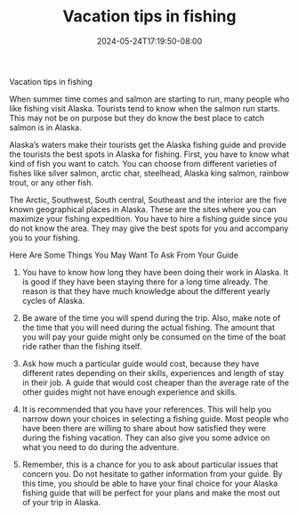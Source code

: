﻿---
title: "Vacation tips in fishing"
date: 2024-05-24T17:19:50-08:00
description: "Fishing Tips for Web Success"
featured_image: "/images/Fishing.jpg"
tags: ["Fishing"]
---

Vacation tips in fishing

When summer time comes and salmon are starting to run, many people who like fishing visit Alaska. Tourists tend to know when the salmon run starts.  This may not be on purpose but they do know the best place to catch salmon is in Alaska. 

Alaska’s waters make their tourists get the Alaska fishing guide and provide the tourists the best spots in Alaska for fishing. First, you have to know what kind of fish you want to catch. You can choose from different varieties of fishes like silver salmon, arctic char, steelhead, Alaska king salmon, rainbow trout, or any other fish.

The Arctic, Southwest, South central, Southeast and the interior are the five known geographical places in Alaska. These are the sites where you can maximize your fishing expedition. You have to hire a fishing guide since you do not know the area. They may give the best spots for you and accompany you to your fishing.

Here Are Some Things You May Want To Ask From Your Guide

1. You have to know how long they have been doing their work in Alaska. It is good if they have been staying there for a long time already. The reason is that they have much knowledge about the different yearly cycles of Alaska.

2. Be aware of the time you will spend during the trip. Also, make note of the time that you will need during the actual fishing. The amount that you will pay your guide might only be consumed on the time of the boat ride rather than the fishing itself.

3. Ask how much a particular guide would cost, because they have different rates depending on their skills, experiences and length of stay in their job. A guide that would cost cheaper than the average rate of the other guides might not have enough experience and skills.

4. It is recommended that you have your references. This will help you narrow down your choices in selecting a fishing guide. Most people who have been there are willing to share about how satisfied they were during the fishing vacation. They can also give you some advice on what you need to do during the adventure.

5. Remember, this is a chance for you to ask about particular issues that concern you. Do not hesitate to gather information from your guide. By this time, you should be able to have your final choice for your Alaska fishing guide that will be perfect for your plans and make the most out of your trip in Alaska.


